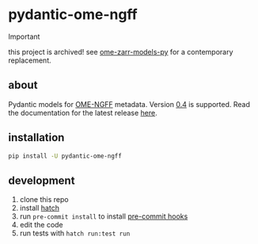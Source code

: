 # pydantic-ome-ngff

> [!IMPORTANT]
> this project is archived!
> see [ome-zarr-models-py](https://ome-zarr-models-py.readthedocs.io/en/stable/) for a contemporary replacement.

## about
Pydantic models for [OME-NGFF](https://ngff.openmicroscopy.org/) metadata. Version [0.4](https://ngff.openmicroscopy.org/0.4/index.html) is supported. Read the documentation for the latest release [here](https://janeliascicomp.github.io/pydantic-ome-ngff/).

## installation

```bash
pip install -U pydantic-ome-ngff
```

## development

1. clone this repo
2. install [hatch](https://hatch.pypa.io/latest/)
4. run `pre-commit install` to install [pre-commit hooks](https://github.com/JaneliaSciComp/pydantic-ome-ngff/blob/main/.pre-commit-config.yaml)
5. edit the code
6. run tests with `hatch run:test run`
